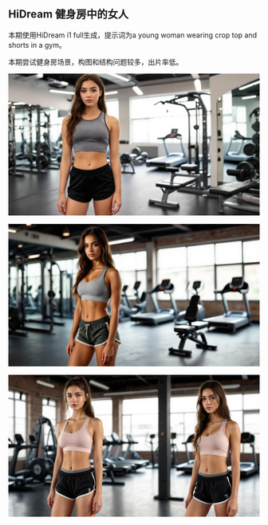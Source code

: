 ## HiDream 健身房中的女人

本期使用HiDream i1 full生成，提示词为a young woman wearing crop top and shorts in a gym。

本期尝试健身房场景，构图和结构问题较多，出片率低。

![ComfyUI_00032_.jpg](https://github.com/Willian7004/media-blog/blob/main/files/202505/2025051704/ComfyUI_00032_.jpg?raw=true)

![ComfyUI_00034_.jpg](https://github.com/Willian7004/media-blog/blob/main/files/202505/2025051704/ComfyUI_00034_.jpg?raw=true)

![ComfyUI_00040_.jpg](https://github.com/Willian7004/media-blog/blob/main/files/202505/2025051704/ComfyUI_00040_.jpg?raw=true)